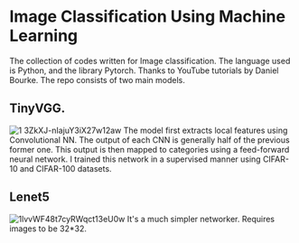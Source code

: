 # Image Classification Using Machine Learning
The collection of codes written for Image classification. The language used is Python, and the library Pytorch. Thanks to YouTube tutorials by Daniel Bourke. The repo consists of two main models.
## TinyVGG.
![1 3ZkXJ-nIajuY3iX27w12aw](https://github.com/JitheshPavan/ML_Models/assets/140151086/87003856-20c5-46b6-aafb-058134e7fb2e)
The model first extracts local features using Convolutional NN. The output of each CNN is generally half of the previous former one. This output is then mapped to categories using a feed-forward neural network.
I trained this network in a supervised manner using CIFAR-10 and CIFAR-100 datasets. 
</br>
## Lenet5
![1lvvWF48t7cyRWqct13eU0w](https://github.com/JitheshPavan/ML_Models/assets/140151086/91d8b2a8-4cc0-4466-8730-a274d65795e7)
It's a much simpler networker. Requires images to be 32*32. 
